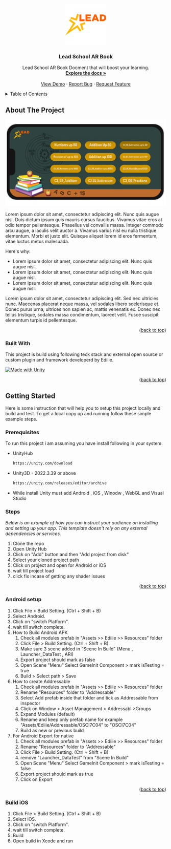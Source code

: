 
<!-- PROJECT LOGO -->
<br />
<div align="center">
  <a href="https://github.com/othneildrew/Best-README-Template">
    <img src="images/logo.png" alt="Logo" width="128" height="128">
  </a>

  <h3 align="center">Lead School AR Book</h3>

  <p align="center">
    Lead School AR Book Docment that will boost your learning.
    <br />
    <a href="#"><strong>Explore the docs »</strong></a>
    <br />
    <br />
    <a href="#">View Demo</a>
    &middot;
    <a href="#">Report Bug</a>
    &middot;
    <a href="#">Request Feature</a>
  </p>
</div>



<!-- TABLE OF CONTENTS -->
<details>
  <summary>Table of Contents</summary>
  <ol>
    <li>
      <a href="#about-the-project">About The Project</a>
      <ul>
        <li><a href="#built-with">Built With</a></li>
      </ul>
    </li>
    <li>
      <a href="#getting-started">Getting Started</a>
      <ul>
        <li><a href="#prerequisites">Prerequisites</a></li>
        <li><a href="#installation">Steps</a></li>
      </ul>
    </li>
  </ol>
</details>



<!-- ABOUT THE PROJECT -->
## About The Project

[![Product Name Screen Shot][product-screenshot]](https://example.com)

Lorem ipsum dolor sit amet, consectetur adipiscing elit. Nunc quis augue nisl. Duis dictum ipsum quis mauris cursus faucibus. Vivamus vitae eros at odio tempor pellentesque. Phasellus vel convallis massa. Integer commodo arcu augue, a iaculis velit auctor a. Vivamus varius nisl eu nulla tristique elementum. Morbi et justo elit. Quisque aliquet lorem id eros fermentum, vitae luctus metus malesuada.

Here's why:
* Lorem ipsum dolor sit amet, consectetur adipiscing elit. Nunc quis augue nisl. 
* Lorem ipsum dolor sit amet, consectetur adipiscing elit. Nunc quis augue nisl. 
* Lorem ipsum dolor sit amet, consectetur adipiscing elit. Nunc quis augue nisl. 

Lorem ipsum dolor sit amet, consectetur adipiscing elit. Sed nec ultricies nunc. Maecenas placerat neque massa, vel sodales libero scelerisque et. Donec purus urna, ultrices non sapien ac, mattis venenatis ex. Donec nec tellus tristique, sodales massa condimentum, laoreet velit. Fusce suscipit elementum turpis id pellentesque. 

<p align="right">(<a href="#readme-top">back to top</a>)</p>



### Built With

This project is build using following teck stack and external open source or custom plugin and framework developerd by Ediiie. 

[![Made with Unity](https://img.shields.io/badge/Made%20with-Unity-57b9d3.svg?style=for-the-badge&logo=unity)](https://unity3d.com)


<p align="right">(<a href="#readme-top">back to top</a>)</p>



<!-- GETTING STARTED -->
## Getting Started

Here is some instruction that will help you to setup this project locally and build and test.
To get a local copy up and running follow these simple example steps.

### Prerequisites

To run this project i am assuming you have install following in your system.
* UnityHub
  ```sh
  https://unity.com/download
  ```
* Unity3D  - 2022.3.39 or above
  ```sh
  https://unity.com/releases/editor/archive
  ```
* While install Unity must add Android , iOS , Winodw , WebGL and Visual Studio 

### Steps

_Below is an example of how you can instruct your audience on installing and setting up your app. This template doesn't rely on any external dependencies or services._

1. Clone the repo
2. Open Unity Hub
3. Click on "Add" button and then "Add project from disk"
4. Select your cloned project path 
5. Click on project and open for Android or iOS 
6. wait till project load 
7. click fix incase of getting any shader issues

<p align="right">(<a href="#readme-top">back to top</a>)</p>

### Android setup
1. Click File > Build Setting. (Ctrl + Shift + B)
2. Select Android.
3. Click on "switch Platform".
4. wait till switch complete.
5. How to Build Android APK 
    1. Check all modules prefab in "Assets  >> Ediiie >>  Resources" folder
    2. Click File > Build Setting. (Ctrl + Shift + B)
    3. Make sure 3 scene added in "Scene In Build" (Menu , Launcher_DataTest , ARI)
    4. Export project should mark as false
    5. Open Scene "Menu" Select GameInit Component > mark isTesting = true
    6. Build > Select path > Save 
6. How to create Addressable
    1. Check all modules prefab in "Assets  >> Ediiie >>  Resources" folder
    2. Rename "Resources" folder to "Addressable"
    3. Select Add prefab inside that folder and tick as Addressable from inspector 
    4. Click on Window > Asset Management > Addressabl >Groups
    5. Expand Modules (default)
    6. Rename and keep only prefab name for example "Assets/Ediiie/Addressable/OSCI7C04" to "OSCI7C04"
    7. Build as new or previous build 
7. For Android Export for native
    1. Check all modules prefab in "Assets  >> Ediiie >>  Resources" folder
    2. Rename "Resources" folder to "Addressable"
    3. Click File > Build Setting. (Ctrl + Shift + B)
    4. remove  "Launcher_DataTest"  from "Scene In Build"
    5. Open Scene "Menu" Select GameInit Component > mark isTesting = false
    6. Export project should mark as true
    7. Click on Export 


<p align="right">(<a href="#readme-top">back to top</a>)</p>

### Build iOS 
1. Click File > Build Setting. (Ctrl + Shift + B)
2. Select iOS.
3. Click on "switch Platform".
4. wait till switch complete.
5. Build 
6. Open build in Xcode and run




<!-- MARKDOWN LINKS & IMAGES -->
<!-- https://www.markdownguide.org/basic-syntax/#reference-style-links -->
[contributors-shield]: https://img.shields.io/github/contributors/othneildrew/Best-README-Template.svg?style=for-the-badge
[contributors-url]: https://github.com/othneildrew/Best-README-Template/graphs/contributors
[forks-shield]: https://img.shields.io/github/forks/othneildrew/Best-README-Template.svg?style=for-the-badge
[forks-url]: https://github.com/othneildrew/Best-README-Template/network/members
[stars-shield]: https://img.shields.io/github/stars/othneildrew/Best-README-Template.svg?style=for-the-badge
[stars-url]: https://github.com/othneildrew/Best-README-Template/stargazers
[issues-shield]: https://img.shields.io/github/issues/othneildrew/Best-README-Template.svg?style=for-the-badge
[issues-url]: https://github.com/othneildrew/Best-README-Template/issues
[license-shield]: https://img.shields.io/github/license/othneildrew/Best-README-Template.svg?style=for-the-badge
[license-url]: https://github.com/othneildrew/Best-README-Template/blob/master/LICENSE.txt
[linkedin-shield]: https://img.shields.io/badge/-LinkedIn-black.svg?style=for-the-badge&logo=linkedin&colorB=555
[linkedin-url]: https://linkedin.com/in/othneildrew
[product-screenshot]: images/screenshot.png
[Next.js]: https://img.shields.io/badge/next.js-000000?style=for-the-badge&logo=nextdotjs&logoColor=white
[Next-url]: https://nextjs.org/
[React.js]: https://img.shields.io/badge/React-20232A?style=for-the-badge&logo=react&logoColor=61DAFB
[React-url]: https://reactjs.org/
[Vue.js]: https://img.shields.io/badge/Vue.js-35495E?style=for-the-badge&logo=vuedotjs&logoColor=4FC08D
[Vue-url]: https://vuejs.org/
[Angular.io]: https://img.shields.io/badge/Angular-DD0031?style=for-the-badge&logo=angular&logoColor=white
[Angular-url]: https://angular.io/
[Svelte.dev]: https://img.shields.io/badge/Svelte-4A4A55?style=for-the-badge&logo=svelte&logoColor=FF3E00
[Svelte-url]: https://svelte.dev/
[Laravel.com]: https://img.shields.io/badge/Laravel-FF2D20?style=for-the-badge&logo=laravel&logoColor=white
[Laravel-url]: https://laravel.com
[Bootstrap.com]: https://img.shields.io/badge/Bootstrap-563D7C?style=for-the-badge&logo=bootstrap&logoColor=white
[Bootstrap-url]: https://getbootstrap.com
[JQuery.com]: https://img.shields.io/badge/jQuery-0769AD?style=for-the-badge&logo=jquery&logoColor=white
[JQuery-url]: https://jquery.com 
